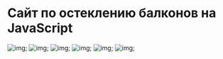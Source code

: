 # Сайт по остеклению балконов на JavaScript


![img](https://github.com/Nero28/window_project/tree/master/src/assets/img/readme/1.png);
![img]('./src/assets/img/readme/2.png');
![img]('./src/assets/img/readme/3.png');
![img]('./src/assets/img/readme/4.png');
![img]('./src/assets/img/readme/5.png');
![img]('./src/assets/img/readme/6.png');
